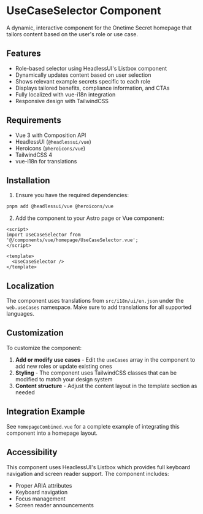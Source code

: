 # UseCaseSelector Component

A dynamic, interactive component for the Onetime Secret homepage that tailors content based on the user's role or use case.

## Features

- Role-based selector using HeadlessUI's Listbox component
- Dynamically updates content based on user selection
- Shows relevant example secrets specific to each role
- Displays tailored benefits, compliance information, and CTAs
- Fully localized with vue-i18n integration
- Responsive design with TailwindCSS

## Requirements

- Vue 3 with Composition API
- HeadlessUI (`@headlessui/vue`)
- Heroicons (`@heroicons/vue`)
- TailwindCSS 4
- vue-i18n for translations

## Installation

1. Ensure you have the required dependencies:

```bash
pnpm add @headlessui/vue @heroicons/vue
```

2. Add the component to your Astro page or Vue component:

```vue
<script>
import UseCaseSelector from '@/components/vue/homepage/UseCaseSelector.vue';
</script>

<template>
  <UseCaseSelector />
</template>
```

## Localization

The component uses translations from `src/i18n/ui/en.json` under the `web.useCases` namespace. Make sure to add translations for all supported languages.

## Customization

To customize the component:

1. **Add or modify use cases** - Edit the `useCases` array in the component to add new roles or update existing ones
2. **Styling** - The component uses TailwindCSS classes that can be modified to match your design system
3. **Content structure** - Adjust the content layout in the template section as needed

## Integration Example

See `HomepageCombined.vue` for a complete example of integrating this component into a homepage layout.

## Accessibility

This component uses HeadlessUI's Listbox which provides full keyboard navigation and screen reader support. The component includes:

- Proper ARIA attributes
- Keyboard navigation
- Focus management
- Screen reader announcements

